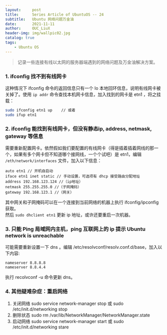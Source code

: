 ```yaml
---
layout:     post
title:      Series Article of UbuntuOS -- 24         
subtitle:   Ubuntu 网络问题万金油                   
date:       2021-11-11      
author:     OUC_LiuX     
header-img: img/wallpic02.jpg     
catalog: true
tags:
    - Ubuntu OS
---
```


> 记录一些连接有线以太网的服务器端遇到的网络问题及万金油解决方案。          

### 1. ifconfig 找不到有线网卡       
这种情况下 ifconfig 命令的返回信息只有一个 lo 本地回环信息，说明有线网卡被关掉了。使用 `ip addr` 命令查找本机网卡信息，加入找到的网卡是 etn1 ，将之挂载：     
```bash      
sudo ifconfig etn1 up    // 或者    
sudo ifup etn1     
```     

### 2. ifconfig 能找到有线网卡，但没有静态ip, address, netmask, gateway 等信息           

需要重新配置网卡。依然假如我们要配置的有线网卡（得是插着插着网线的那一个，如果有多个网卡但不知道哪个接网线，一个个试吧）是 etn1，编辑 `/eth/network/interfaces` 文件，加入以下信息：         
```       
auto etn1 // 开机自启动
iface etn1 inet static // 手动设置，可选项有 dhcp 接受路由分配地址
address 192.168.123.124 //（ip地址）
netmask 255.255.255.0 //（子网掩码）
gateway 192.168.123.1 //（网关）
```     
其中网关和子网掩码可以在一个连接到当前网络的机器上执行 ifconfig/ipconfig 获取。       
然后 `sudo dhclient etn1` 更新 ip 地址，或许还要重启一次机器。       

### 3. 只能 Ping 局域网内主机，ping 互联网上的 ip 提示 Ubuntu network is unreachable       
可能需要重新设置一下 dns 。编辑 /etc/resolvconf/resolv.conf.d/base，加入以下内容:       
```
nameserver 8.8.8.8          
nameserver 8.8.4.4
``` 
执行 recolvconf -u 命令更新 dns。     

### 4. 其他疑难杂症：重启网络           
1. 关闭网络 sudo service network-manager stop 或 sudo /etc/init.d/networking stop        
2. 删除状态 sudo rm /var/lib/NetworkManager/NetworkManager.state         
3. 启动网络 sudo service network-manager start 或 sudo /etc/init.d/networking stare        
